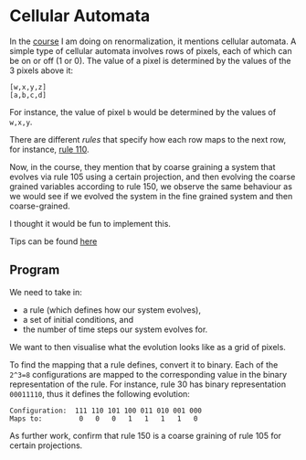 # Cellular Automata

In the [course](https://www.complexityexplorer.org/courses/67-introduction-to-renormalization) I am doing on renormalization, it mentions cellular automata. A simple type of cellular automata involves rows of pixels, each of which can be on or off (1 or 0). The value of a pixel is determined by the values of the 3 pixels above it:

    [w,x,y,z]
    [a,b,c,d]
For instance, the value of pixel `b` would be determined by the values of `w,x,y`.
 
 There are different *rules* that specify how each row maps to the next row, for instance, [rule 110](https://en.wikipedia.org/wiki/Rule_110).

 Now, in the course, they mention that by coarse graining a system that evolves via rule 105 using a certain projection, and then evolving the coarse grained variables according to rule 150, we observe the same behaviour as we would see if we evolved the system in the fine grained system and then coarse-grained. 

 I thought it would be fun to implement this. 

 Tips can be found [here](http://tuvalu.santafe.edu/~simon/MOOC_problems.pdf) 

## Program
We need to take in:
- a rule (which defines how our system evolves), 
- a set of initial conditions, and 
- the number of time steps our system evolves for.

We want to then visualise what the evolution looks like as a grid of pixels. 

To find the mapping that a rule defines, convert it to binary. Each of the `2^3=8` configurations are mapped to the corresponding value in the binary representation of the rule. For instance, rule 30 has binary representation `00011110`, thus it defines the following evolution:

    Configuration:  111 110 101 100 011 010 001 000
    Maps to:         0   0   0   1   1   1   1   0  

As further work, confirm that rule 150 is a coarse graining of rule 105 for certain projections. 
